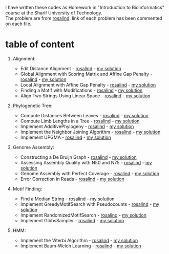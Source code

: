 I have written these codes as Homework in "Introduction to Bioinformatics" course at the Sharif University of Technology.  
The problem are from [rosalind](https://rosalind.info/problems/). link of each problem has been commented on each file.  
# table of content
1. Alignment:
    - Edit Distance Alignment - [rosalind](https://rosalind.info/problems/edta/) - [my solution](https://github.com/amirrezamirzaei/Bioinformatic_Algorithms_Course/blob/main/Alignment/edta-Edit%20Distance%20Alignment.py) 
    - Global Alignment with Scoring Matrix and Affine Gap Penalty - [rosalind](https://rosalind.info/problems/gaff/) - [my solution](https://github.com/amirrezamirzaei/Bioinformatic_Algorithms_Course/blob/main/Alignment/gaff-global%20Alignment%20with%20gap%20penalty.py) 
    - Local Alignment with Affine Gap Penalty - [rosalind](https://rosalind.info/problems/laff/) - [my solution](https://github.com/amirrezamirzaei/Bioinformatic_Algorithms_Course/blob/main/Alignment/laff-local%20alignment%20with%20gap%20penalty.py) 
    - Finding a Motif with Modifications - [rosalind](https://rosalind.info/problems/sims/) - [my solution](https://github.com/amirrezamirzaei/Bioinformatic_Algorithms_Course/blob/main/Alignment/sims-Finding%20a%20Motif%20with%20Modifications.py) 
    - Align Two Strings Using Linear Space - [rosalind](https://rosalind.info/problems/ba5l/) - [my solution](https://github.com/amirrezamirzaei/Bioinformatic_Algorithms_Course/blob/main/Alignment/ba5l-Align%20Two%20Strings%20Using%20Linear%20Space.py) 
 
2. Phylogenetic Tree:
    - Compute Distances Between Leaves - [rosalind](https://rosalind.info/problems/ba7a/) - [my solution](https://github.com/amirrezamirzaei/Bioinformatic_Algorithms_Course/blob/main/Phylogenetic%20Tree/ba7a-Distance%20between%20Leaves%20Problem.py) 
    - Compute Limb Lengths in a Tree - [rosalind](https://rosalind.info/problems/ba7b/) - [my solution](https://github.com/amirrezamirzaei/Bioinformatic_Algorithms_Course/blob/main/Phylogenetic%20Tree/ba7b-Compute%20Limb%20Lengths%20in%20a%20Tree.py)  
    - Implement AdditivePhylogeny - [rosalind](https://rosalind.info/problems/ba7c/) - [my solution](https://github.com/amirrezamirzaei/Bioinformatic_Algorithms_Course/blob/main/Phylogenetic%20Tree/ba7c-Implement%20AdditivePhylogeny.py) 
    - Implement the Neighbor Joining Algorithm - [rosalind](https://rosalind.info/problems/ba7e/) - [my solution](https://github.com/amirrezamirzaei/Bioinformatic_Algorithms_Course/blob/main/Phylogenetic%20Tree/ba7e-Implement%20the%20Neighbor%20Joining%20Algorithm.py) 
    - Implement UPGMA - [rosalind](https://rosalind.info/problems/ba7d/) - [my solution](https://github.com/amirrezamirzaei/Bioinformatic_Algorithms_Course/blob/main/Phylogenetic%20Tree/ba7d-Implement%20UPGMA.py) 
 
3. Genome Assembly:
    - Constructing a De Bruijn Graph - [rosalind](https://rosalind.info/problems/dbru/) - [my solution](https://github.com/amirrezamirzaei/Bioinformatic_Algorithms_Course/blob/main/Genome%20Assembly/dbru-Constructing%20a%20De%20Bruijn%20Graph.py) 
    - Assessing Assembly Quality with N50 and N75 - [rosalind](https://rosalind.info/problems/asmq/) - [my solution](https://github.com/amirrezamirzaei/Bioinformatic_Algorithms_Course/blob/main/Genome%20Assembly/asmq-Assessing%20Assembly%20Quality%20with%20N50%20and%20N75.py) 
    - Genome Assembly with Perfect Coverage - [rosalind](https://rosalind.info/problems/pcov/) - [my solution](https://github.com/amirrezamirzaei/Bioinformatic_Algorithms_Course/blob/main/Genome%20Assembly/pcov-Genome%20Assembly%20with%20Perfect%20Coverage.py) 
    - Error Correction in Reads - [rosalind](https://rosalind.info/problems/corr/) - [my solution](https://github.com/amirrezamirzaei/Bioinformatic_Algorithms_Course/blob/main/Genome%20Assembly/corr-Error%20Correction%20in%20Reads.py) 

4. Motif Finding:
    - Find a Median String - [rosalind](https://rosalind.info/problems/ba2b/) - [my solution](https://github.com/amirrezamirzaei/Bioinformatic_Algorithms_Course/blob/main/Motif%20Finding/ba2b-Find%20a%20Median%20String.py) 
    - Implement GreedyMotifSearch with Pseudocounts - [rosalind](https://rosalind.info/problems/ba2e/) - [my solution](https://github.com/amirrezamirzaei/Bioinformatic_Algorithms_Course/blob/main/Motif%20Finding/ba2e-Implement%20GreedyMotifSearch%20with%20Pseudocounts.py) 
    - Implement RandomizedMotifSearch - [rosalind](https://rosalind.info/problems/ba2f/) - [my solution](https://github.com/amirrezamirzaei/Bioinformatic_Algorithms_Course/blob/main/Motif%20Finding/ba2f-Implement%20RandomizedMotifSearch.py) 
    - Implement GibbsSampler - [rosalind](https://rosalind.info/problems/ba2g/) - [my solution](https://github.com/amirrezamirzaei/Bioinformatic_Algorithms_Course/blob/main/Motif%20Finding/ba2g-Implement%20GibbsSampler.py) 

5. HMM:
    - Implement the Viterbi Algorithm - [rosalind](https://rosalind.info/problems/ba10c/) - [my solution](https://github.com/amirrezamirzaei/Bioinformatic_Algorithms_Course/blob/main/HMM/ba10c-Implement%20the%20Viterbi%20Algorithm.py) 
    - Implement Baum-Welch Learning - [rosalind](https://rosalind.info/problems/ba10k/) - [my solution](https://github.com/amirrezamirzaei/Bioinformatic_Algorithms_Course/blob/main/HMM/ba10k-Implement%20Baum-Welch%20Learning.py) 
